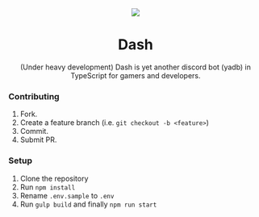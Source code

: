 <div align="center">
 <a href="https://dash.nomsy.net/"><img src="https://dash.nomsy.net/_nuxt/img/avatar-source.9fa0eb8.png" /></a>
 <h1>Dash</h1>
 <span>(Under heavy development) Dash is yet another discord bot (yadb) in TypeScript for gamers and developers.</span>
</div>

### Contributing
1. Fork.
2. Create a feature branch (i.e. `git checkout -b <feature>`)
3. Commit.
4. Submit PR.

### Setup
1. Clone the repository
2. Run `npm install`
3. Rename `.env.sample` to `.env`
4. Run `gulp build` and finally `npm run start`
